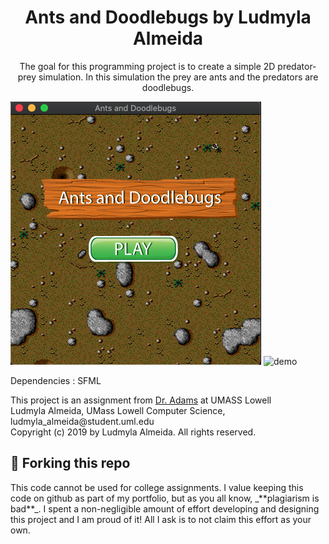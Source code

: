 <h1 align="center">
  Ants and Doodlebugs by Ludmyla Almeida
</h1>
<p align="center">The goal for this programming project is to create a simple 2D predator-prey simulation. In this
simulation the prey are ants and the predators are doodlebugs.</p>

![demo](https://raw.githubusercontent.com/ludmylaalmeida/ants-and-doodlebugs/master/screen.png)
![demo](https://github.com/ludmylaalmeida/ants-and-doodlebugs/blob/master/game.gif?raw=true)

<p>Dependencies : SFML </p>

<p>This project is an assignment from <a href="https://www.uml.edu/sciences/computer-science/faculty/adams-david.aspx" target="_blank">Dr. Adams</a> at UMASS Lowell</br>
 Ludmyla Almeida, UMass Lowell Computer Science, ludmyla_almeida@student.uml.edu</br>
 Copyright (c) 2019 by Ludmyla Almeida. All rights reserved.</p>

## 🚨 Forking this repo

<p>This code cannot be used for college assignments. I value keeping this code on github as part of my portfolio, but as you all know, _**plagiarism is bad**_. I spent a non-negligible amount of effort developing and designing this project and I am proud of it! All I ask is to not claim this effort as your own.</p>
